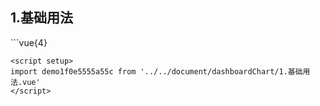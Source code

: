 ## 1.基础用法
<demo1f0e5555a55c />
```vue{4}
<template>
    <dashboard-chart class="dashboard-chart" ref="chartRef" v-bind="chartOption">
        <h4 style="font-size: 16px; color: red; font-weight: 600;">自定义中心</h4>
    </dashboard-chart>
</template>
<script setup>
import { ref, onMounted } from 'vue';

const chartRef = ref();

const value = 66;
const max = 100;
const chartOption = { value, max };

onMounted(() => chartRef.value.renderChart());
</script>
<style lang="scss" scoped>
.dashboard-chart {
    width: 440px;
    height: 240px;
    background-color: rgb(3, 43, 68);
}
</style>

```
<script setup>
import demo1f0e5555a55c from '../../document/dashboardChart/1.基础用法.vue'
</script>